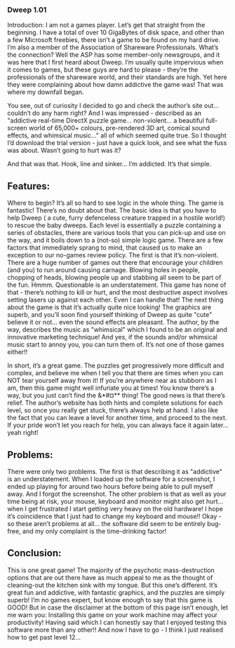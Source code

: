 ### Dweep 1.01
Introduction:  I am not a games player. Let’s get that straight from the beginning. I have a total of over 10 GigaBytes of disk space, and other than a few Microsoft freebies, there isn’t a game to be found on my hard drive. I’m also a member of the Association of Shareware Professionals. What’s the connection? Well the ASP has some member-only newsgroups, and it was here that I first heard about Dweep. I’m usually quite impervious when it comes to games, but these guys are hard to please - they’re the professionals of the shareware world, and their standards are high. Yet here they were complaining about how damn addictive the game was! That was where my downfall began.

You see, out of curiosity I decided to go and check the author’s site out… couldn’t do any harm right? And I was impressed - described as an "addictive real-time DirectX puzzle game… non-violent… a beautiful full-screen world of 65,000+ colours, pre-rendered 3D art, comical sound effects, and whimsical music…" all of which seemed quite true. So I thought I’d download the trial version - just have a quick look, and see what the fuss was about. Wasn’t going to hurt was it?

And that was that. Hook, line and sinker… I’m addicted. It’s that simple.

## Features:  
Where to begin? It’s all so hard to see logic in the whole thing. The game is fantastic! There’s no doubt about that. The basic idea is that you have to help Dweep ( a cute, furry defenceless creature trapped in a hostile world!) to rescue the baby dweeps. Each level is essentially a puzzle containing a series of obstacles, there are various tools that you can pick-up and use on the way, and it boils down to a (not-so) simple logic game. There are a few factors that immediately sprang to mind, that caused us to make an exception to our no-games review policy. The first is that it’s non-violent. There are a huge number of games out there that encourage your children (and you) to run around causing carnage. Blowing holes in people, chopping of heads, blowing people up and stabbing all seem to be part of the fun. Hmmm. Questionable is an understatement. This game has none of that - there’s nothing to kill or hurt, and the most destructive aspect involves setting lasers up against each other. Even I can handle that! The next thing about the game is that it’s actually quite nice looking! The graphics are superb, and you’ll soon find yourself thinking of Dweep as quite "cute" believe it or not… even the sound effects are pleasant. The author, by the way, describes the music as "whimsical" which I found to be an original and innovative marketing technique! And yes, if the sounds and/or whimsical music start to annoy you, you can turn them of. It’s not one of those games either!!

In short, it’s a great game. The puzzles get progressively more difficult and complex, and believe me when I tell you that there are times when you can NOT tear yourself away from it! If you’re anywhere near as stubborn as I am, then this game might well infuriate you at times! You know there’s a way, but you just can’t find the &*#¤** thing! The good news is that there’s relief. The author’s website has both hints and complete solutions for each level, so once you really get stuck, there’s always help at hand. I also like the fact that you can leave a level for another time, and proceed to the next. If your pride won’t let you reach for help, you can always face it again later… yeah right!

## Problems:
There were only two problems. The first is that describing it as "addictive" is an understatement. When I loaded up the software for a screenshot, I ended up playing for around two hours before being able to pull myself away. And I forgot the screenshot. The other problem is that as well as your time being at risk, your mouse, keyboard and monitor might also get hurt… when I get frustrated I start getting very heavy on the old hardware! I hope it’s coincidence that I just had to change my keyboard and mouse!! Okay - so these aren’t problems at all… the software did seem to be entirely bug-free, and my only complaint is the time-drinking factor!

## Conclusion:
This is one great game! The majority of the psychotic mass-destruction options that are out there have as much appeal to me as the thought of cleaning-out the kitchen sink with my tongue. But this one’s different. It’s great fun and addictive, with fantastic graphics, and the puzzles are simply superb! I’m no games expert, but know enough to say that this game is GOOD! But in case the disclaimer at the bottom of this page isn’t enough, let me warn you: Installing this game on your work machine may affect your productivity! Having said which I can honestly say that I enjoyed testing this software more than any other!! And now I have to go - I think I just realised how to get past level 12…
